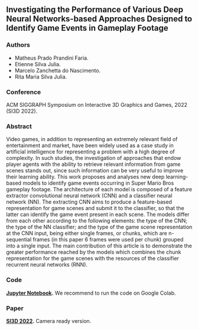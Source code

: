 ## Investigating the Performance of Various Deep Neural Networks-based Approaches Designed to Identify Game Events in Gameplay Footage


### Authors

- Matheus Prado Prandini Faria.
- Etienne Silva Julia.
- Marcelo Zanchetta do Nascimento.
- Rita Maria Silva Julia.

### Conference

ACM SIGGRAPH Symposium on Interactive 3D Graphics and Games, 2022 (SI3D 2022).

### Abstract

Video games, in addition to representing an extremely relevant field of entertainment and market, have been widely used as a case study in artificial intelligence for representing a problem with a high degree of complexity. In such studies, the investigation of approaches that endow player agents with the ability to retrieve relevant information from game scenes stands out, since such information can be very useful to improve their learning ability. This work proposes and analyses new deep learning-based models to identify game events occurring in Super Mario Bros gameplay footage. The architecture of each model is composed of a feature extractor convolutional neural network (CNN) and a classifier neural network (NN). The extracting CNN aims to produce a feature-based representation for game scenes and submit it to the classifier, so that the latter can identify the game event present in each scene. The models differ from each other according to the following elements: the type of the CNN; the type of the NN classifier; and the type of the game scene representation at the CNN input, being either single frames, or chunks, which are n-sequential frames (in this paper 6 frames were used per chunk) grouped into a single input. The main contribution of this article is to demonstrate the greater performance reached by the models which combines the chunk representation for the game scenes with the resources of the classifier recurrent neural networks (RNN).

### Code

**[Jupyter Notebook](src/I3D_2022.ipynb).** We recommend to run the code on Google Colab.

### Paper

**[SI3D 2022](docs/I3D_2022.pdf).** Camera ready version.
